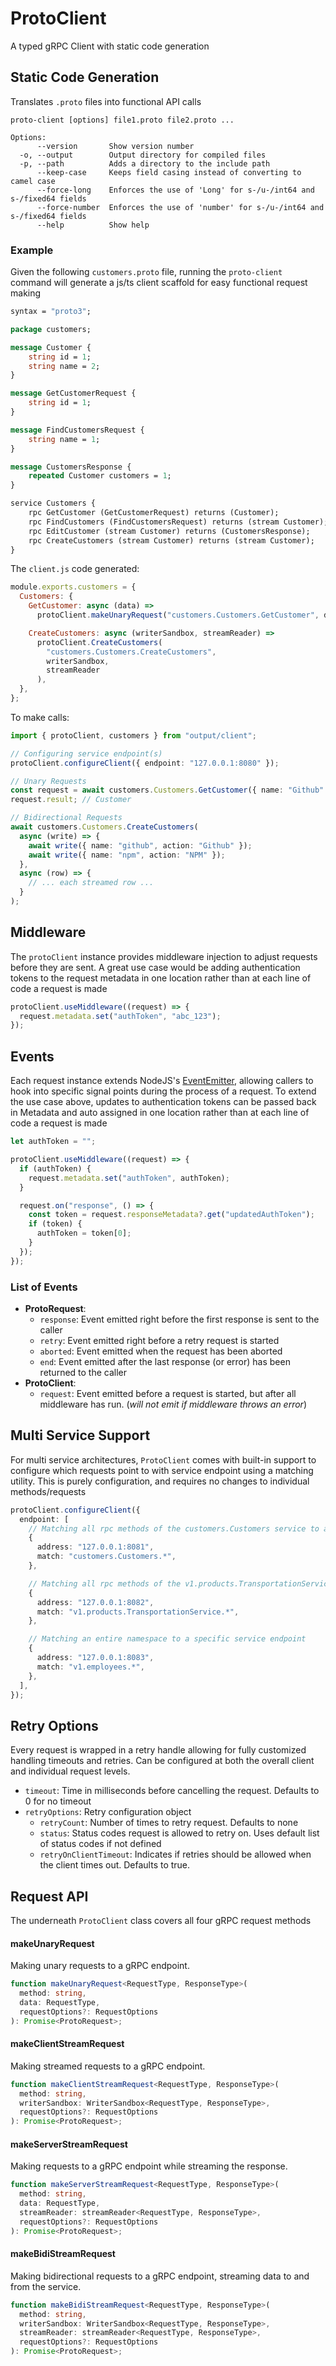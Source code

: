 # ProtoClient

A typed gRPC Client with static code generation

## Static Code Generation

Translates `.proto` files into functional API calls

```
proto-client [options] file1.proto file2.proto ...

Options:
      --version       Show version number
  -o, --output        Output directory for compiled files
  -p, --path          Adds a directory to the include path
      --keep-case     Keeps field casing instead of converting to camel case
      --force-long    Enforces the use of 'Long' for s-/u-/int64 and s-/fixed64 fields
      --force-number  Enforces the use of 'number' for s-/u-/int64 and s-/fixed64 fields
      --help          Show help
```

### Example

Given the following `customers.proto` file, running the `proto-client` command will generate a js/ts client scaffold for easy functional request making

```proto
syntax = "proto3";

package customers;

message Customer {
	string id = 1;
	string name = 2;
}

message GetCustomerRequest {
	string id = 1;
}

message FindCustomersRequest {
	string name = 1;
}

message CustomersResponse {
	repeated Customer customers = 1;
}

service Customers {
	rpc GetCustomer (GetCustomerRequest) returns (Customer);
	rpc FindCustomers (FindCustomersRequest) returns (stream Customer);
	rpc EditCustomer (stream Customer) returns (CustomersResponse);
	rpc CreateCustomers (stream Customer) returns (stream Customer);
}

```

The `client.js` code generated:

```js
module.exports.customers = {
  Customers: {
    GetCustomer: async (data) =>
      protoClient.makeUnaryRequest("customers.Customers.GetCustomer", data),

    CreateCustomers: async (writerSandbox, streamReader) =>
      protoClient.CreateCustomers(
        "customers.Customers.CreateCustomers",
        writerSandbox,
        streamReader
      ),
  },
};
```

To make calls:

```ts
import { protoClient, customers } from "output/client";

// Configuring service endpoint(s)
protoClient.configureClient({ endpoint: "127.0.0.1:8080" });

// Unary Requests
const request = await customers.Customers.GetCustomer({ name: "Github" });
request.result; // Customer

// Bidirectional Requests
await customers.Customers.CreateCustomers(
  async (write) => {
    await write({ name: "github", action: "Github" });
    await write({ name: "npm", action: "NPM" });
  },
  async (row) => {
    // ... each streamed row ...
  }
);
```

## Middleware

The `protoClient` instance provides middleware injection to adjust requests before they are sent. A great use case would be adding authentication tokens to the request metadata in one location rather than at each line of code a request is made

```ts
protoClient.useMiddleware((request) => {
  request.metadata.set("authToken", "abc_123");
});
```

## Events

Each request instance extends NodeJS's [EventEmitter](https://nodejs.org/api/events.html#class-eventemitter), allowing callers to hook into specific signal points during the process of a request. To extend the use case above, updates to authentication tokens can be passed back in Metadata and auto assigned in one location rather than at each line of code a request is made

```ts
let authToken = "";

protoClient.useMiddleware((request) => {
  if (authToken) {
    request.metadata.set("authToken", authToken);
  }

  request.on("response", () => {
    const token = request.responseMetadata?.get("updatedAuthToken");
    if (token) {
      authToken = token[0];
    }
  });
});
```

### List of Events

- **ProtoRequest**:
  - `response`: Event emitted right before the first response is sent to the caller
  - `retry`: Event emitted right before a retry request is started
  - `aborted`: Event emitted when the request has been aborted
  - `end`: Event emitted after the last response (or error) has been returned to the caller
- **ProtoClient**:
  - `request`: Event emitted before a request is started, but after all middleware has run. (_will not emit if middleware throws an error_)

## Multi Service Support

For multi service architectures, `ProtoClient` comes with built-in support to configure which requests point to with service endpoint using a matching utility. This is purely configuration, and requires no changes to individual methods/requests

```ts
protoClient.configureClient({
  endpoint: [
    // Matching all rpc methods of the customers.Customers service to a specific service endpoint
    {
      address: "127.0.0.1:8081",
      match: "customers.Customers.*",
    },

    // Matching all rpc methods of the v1.products.TransportationService service to a specific service endpoint
    {
      address: "127.0.0.1:8082",
      match: "v1.products.TransportationService.*",
    },

    // Matching an entire namespace to a specific service endpoint
    {
      address: "127.0.0.1:8083",
      match: "v1.employees.*",
    },
  ],
});
```

## Retry Options

Every request is wrapped in a retry handle allowing for fully customized handling timeouts and retries. Can be configured at both the overall client and individual request levels.

- `timeout`: Time in milliseconds before cancelling the request. Defaults to 0 for no timeout
- `retryOptions`: Retry configuration object
  - `retryCount`: Number of times to retry request. Defaults to none
  - `status`: Status codes request is allowed to retry on. Uses default list of status codes if not defined
  - `retryOnClientTimeout`: Indicates if retries should be allowed when the client times out. Defaults to true.

## Request API

The underneath `ProtoClient` class covers all four gRPC request methods

#### makeUnaryRequest

Making unary requests to a gRPC endpoint.

```ts
function makeUnaryRequest<RequestType, ResponseType>(
  method: string,
  data: RequestType,
  requestOptions?: RequestOptions
): Promise<ProtoRequest>;
```

#### makeClientStreamRequest

Making streamed requests to a gRPC endpoint.

```ts
function makeClientStreamRequest<RequestType, ResponseType>(
  method: string,
  writerSandbox: WriterSandbox<RequestType, ResponseType>,
  requestOptions?: RequestOptions
): Promise<ProtoRequest>;
```

#### makeServerStreamRequest

Making requests to a gRPC endpoint while streaming the response.

```ts
function makeServerStreamRequest<RequestType, ResponseType>(
  method: string,
  data: RequestType,
  streamReader: streamReader<RequestType, ResponseType>,
  requestOptions?: RequestOptions
): Promise<ProtoRequest>;
```

#### makeBidiStreamRequest

Making bidirectional requests to a gRPC endpoint, streaming data to and from the service.

```ts
function makeBidiStreamRequest<RequestType, ResponseType>(
  method: string,
  writerSandbox: WriterSandbox<RequestType, ResponseType>,
  streamReader: streamReader<RequestType, ResponseType>,
  requestOptions?: RequestOptions
): Promise<ProtoRequest>;
```
